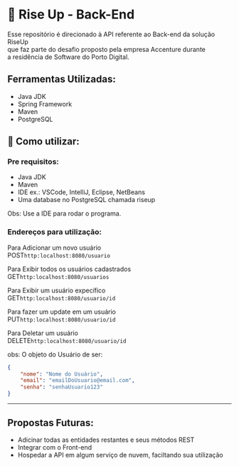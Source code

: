 # 🛫 Rise Up - Back-End  

Esse repositório é direcionado à API referente ao  Back-end da solução RiseUp  
que faz parte do desafio proposto pela empresa Accenture durante  
a residência de Software do Porto Digital.

## Ferramentas Utilizadas:

- Java JDK
- Spring Framework
- Maven
- PostgreSQL

## 🔧 Como utilizar:

### Pre requisitos:

- Java JDK
- Maven
- IDE ex.: VSCode, IntelliJ, Eclipse, NetBeans
- Uma database no PostgreSQL chamada riseup


Obs: Use a IDE para rodar o programa.

### Endereços para utilização:

Para Adicionar um novo usuário  
POST`http:localhost:8080/usuario` 

Para Exibir todos os usuários cadastrados  
GET`http:localhost:8080/usuarios` 

Para Exibir um usuário expecífico  
GET`http:localhost:8080/usuario/id`

Para fazer um update em um usuário    
PUT`http:localhost:8080/usuario/id`

Para Deletar um usuário  
DELETE`http:localhost:8080/usuario/id` 

obs: O objeto do Usuário de ser:  
```json
{
    "nome": "Nome do Usuário",
    "email": "emailDoUsuario@email.com",
    "senha": "senhaUsuario123"
}
```

---

## Propostas Futuras:

- Adicinar todas as entidades restantes e seus métodos REST
- Integrar com o Front-end
- Hospedar a API em algum serviço de nuvem, faciltando sua utilização

